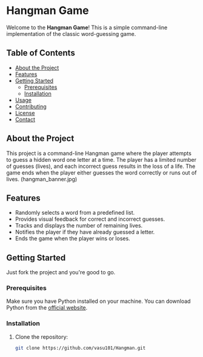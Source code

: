 # Hangman Game

Welcome to the **Hangman Game**! This is a simple command-line implementation of the classic word-guessing game.

## Table of Contents

- [About the Project](#about-the-project)
- [Features](#features)
- [Getting Started](#getting-started)
  - [Prerequisites](#prerequisites)
  - [Installation](#installation)
- [Usage](#usage)
- [Contributing](#contributing)
- [License](#license)
- [Contact](#contact)

## About the Project

This project is a command-line Hangman game where the player attempts to guess a hidden word one letter at a time. The player has a limited number of guesses (lives), and each incorrect guess results in the loss of a life. The game ends when the player either guesses the word correctly or runs out of lives.
(hangman_banner.jpg)   

## Features

- Randomly selects a word from a predefined list.
- Provides visual feedback for correct and incorrect guesses.
- Tracks and displays the number of remaining lives.
- Notifies the player if they have already guessed a letter.
- Ends the game when the player wins or loses.

## Getting Started

Just fork the project and you're good to go.

### Prerequisites

Make sure you have Python installed on your machine. You can download Python from the [official website](https://www.python.org/).

### Installation

1. Clone the repository:
   ```sh
   git clone https://github.com/vasu101/Hangman.git
